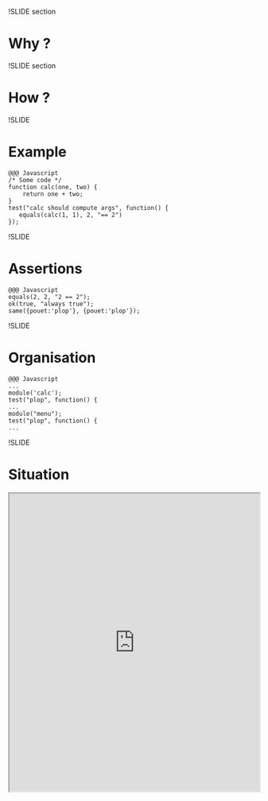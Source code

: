 !SLIDE section
# Why ? #

!SLIDE section
# How ? #

!SLIDE

# Example #

    @@@ Javascript
    /* Some code */
    function calc(one, two) {
        return one + two;
    }
    test("calc should compute args", function() {
       equals(calc(1, 1), 2, "== 2")
    });

!SLIDE
# Assertions #

    @@@ Javascript
    equals(2, 2, "2 == 2");
    ok(true, "always true");
    same({pouet:'plop'}, {pouet:'plop'});

!SLIDE
# Organisation #

    @@@ Javascript
    ...
    module('calc');
    test("plop", function() {
    ...
    module("menu");
    test("plop", function() {
    ...

!SLIDE
# Situation #

<iframe src="http://localhost:5280/af83/tests.html" width="100%" height="600px" />

!SLIDE
# Setup / TearDown #

    @@@ Javascript
    ...
    module('calc', {'setup' : function() {
                     // called before each test
                   },
                   teardown: function() {
                     // called after each test
                   }});
    test("...

!SLIDE
# Async : Theory #

    @@@ Javascript
    ...
    asyncTest('my asynchronous test', function() {
       function myAsyncCall() {
          start();
          ok(true);
       }
       setTimeout(myAsyncCall, 10);
    });

!SLIDE
# Async : Practice #

    @@@ Javascript
    ...
    asyncTest('ajax call on server', function() {
       $('body').bind('ajaxComplete', function(e, xhr, settings) {
           start();
           equal(settings.type, 'post');
       });
       $.post('/pouet');
    });
